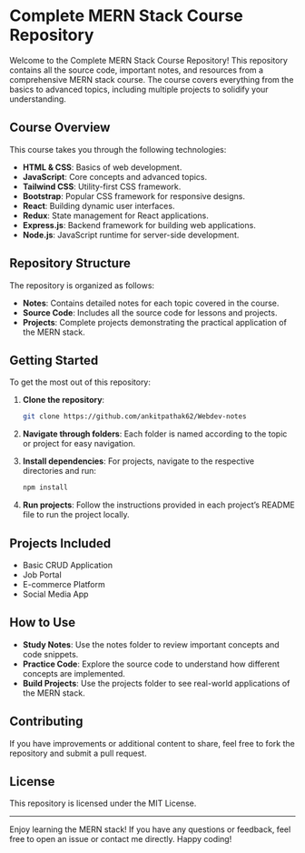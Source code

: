 # Complete MERN Stack Course Repository

Welcome to the Complete MERN Stack Course Repository! This repository contains all the source code, important notes, and resources from a comprehensive MERN stack course. The course covers everything from the basics to advanced topics, including multiple projects to solidify your understanding.

## Course Overview

This course takes you through the following technologies:

- **HTML & CSS**: Basics of web development.
- **JavaScript**: Core concepts and advanced topics.
- **Tailwind CSS**: Utility-first CSS framework.
- **Bootstrap**: Popular CSS framework for responsive designs.
- **React**: Building dynamic user interfaces.
- **Redux**: State management for React applications.
- **Express.js**: Backend framework for building web applications.
- **Node.js**: JavaScript runtime for server-side development.

## Repository Structure

The repository is organized as follows:

- **Notes**: Contains detailed notes for each topic covered in the course.
- **Source Code**: Includes all the source code for lessons and projects.
- **Projects**: Complete projects demonstrating the practical application of the MERN stack.

## Getting Started

To get the most out of this repository:

1. **Clone the repository**:
   ```bash
   git clone https://github.com/ankitpathak62/Webdev-notes
   ```

2. **Navigate through folders**: Each folder is named according to the topic or project for easy navigation.

3. **Install dependencies**: For projects, navigate to the respective directories and run:
   ```bash
   npm install
   ```

4. **Run projects**: Follow the instructions provided in each project’s README file to run the project locally.

## Projects Included

- Basic CRUD Application
- Job Portal
- E-commerce Platform
- Social Media App

## How to Use

- **Study Notes**: Use the notes folder to review important concepts and code snippets.
- **Practice Code**: Explore the source code to understand how different concepts are implemented.
- **Build Projects**: Use the projects folder to see real-world applications of the MERN stack.

## Contributing

If you have improvements or additional content to share, feel free to fork the repository and submit a pull request.

## License

This repository is licensed under the MIT License.

---

Enjoy learning the MERN stack! If you have any questions or feedback, feel free to open an issue or contact me directly. Happy coding!
